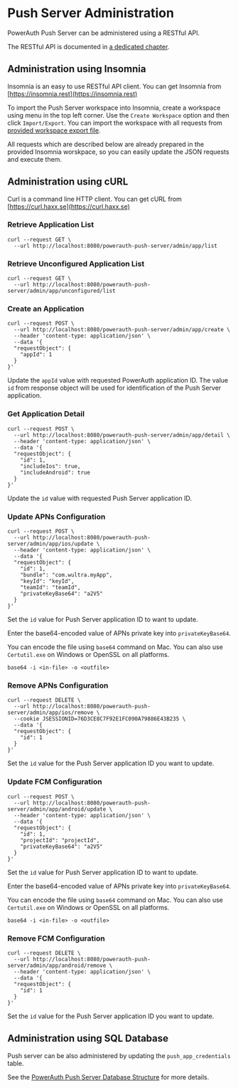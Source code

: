 # Push Server Administration

PowerAuth Push Server can be administered using a RESTful API. 

The RESTful API is documented in [a dedicated chapter](./Push-Server-API.md).

## Administration using Insomnia

Insomnia is an easy to use RESTful API client. You can get Insomnia from [https://insomnia.rest](https://insomnia.rest)

To import the Push Server workspace into Insomnia, create a workspace using menu in the top left corner. Use the `Create Workspace` option and then click `Import/Export`. You can import the workspace with all requests from [provided workspace export file](./data/Push_Server_Insomnia.zip).

All requests which are described below are already prepared in the provided Insomnia worskpace, so you can easily update the JSON requests and execute them.

## Administration using cURL

Curl is a command line HTTP client. You can get cURL from [https://curl.haxx.se](https://curl.haxx.se)

### Retrieve Application List

```
curl --request GET \
  --url http://localhost:8080/powerauth-push-server/admin/app/list
```

### Retrieve Unconfigured Application List

```
curl --request GET \
  --url http://localhost:8080/powerauth-push-server/admin/app/unconfigured/list
```

### Create an Application

```
curl --request POST \
  --url http://localhost:8080/powerauth-push-server/admin/app/create \
  --header 'content-type: application/json' \
  --data '{
  "requestObject": {
    "appId": 1
  }
}'
```

Update the `appId` value with requested PowerAuth application ID.
The value `id` from response object will be used for identification of the Push Server application.

### Get Application Detail

```
curl --request POST \
  --url http://localhost:8080/powerauth-push-server/admin/app/detail \
  --header 'content-type: application/json' \
  --data '{
  "requestObject": {
    "id": 1,
    "includeIos": true,
    "includeAndroid": true
  }
}'
```

Update the `id` value with requested Push Server application ID.

### Update APNs Configuration

```
curl --request POST \
  --url http://localhost:8080/powerauth-push-server/admin/app/ios/update \
  --header 'content-type: application/json' \
  --data '{
  "requestObject": {
    "id": 1,
    "bundle": "com.wultra.myApp",
    "keyId": "keyId",
    "teamId": "teamId",
    "privateKeyBase64": "a2V5"
  }
}'
```

Set the `id` value for Push Server application ID to want to update.

Enter the base64-encoded value of APNs private key into `privateKeyBase64`.

You can encode the file using `base64` command on Mac. You can also use `Certutil.exe` on Windows or OpenSSL on all platforms.

```
base64 -i <in-file> -o <outfile>
```
 
### Remove APNs Configuration

```
curl --request DELETE \
  --url http://localhost:8080/powerauth-push-server/admin/app/ios/remove \
  --cookie JSESSIONID=76D3CE8C7F92E1FC090A79886E43B235 \
  --data '{
  "requestObject": {
    "id": 1
  }
}'
```

Set the `id` value for the Push Server application ID you want to update.

### Update FCM Configuration

```
curl --request POST \
  --url http://localhost:8080/powerauth-push-server/admin/app/android/update \
  --header 'content-type: application/json' \
  --data '{
  "requestObject": {
    "id": 1,
    "projectId": "projectId",
    "privateKeyBase64": "a2V5"
  }
}'
```

Set the `id` value for Push Server application ID to want to update.

Enter the base64-encoded value of APNs private key into `privateKeyBase64`.

You can encode the file using `base64` command on Mac. You can also use `Certutil.exe` on Windows or OpenSSL on all platforms.
```
base64 -i <in-file> -o <outfile>
```
 
### Remove FCM Configuration

```
curl --request DELETE \
  --url http://localhost:8080/powerauth-push-server/admin/app/android/remove \
  --header 'content-type: application/json' \
  --data '{
  "requestObject": {
    "id": 1
  }
}'
```

Set the `id` value for the Push Server application ID you want to update.

## Administration using SQL Database

Push server can be also administered by updating the `push_app_credentials` table. 

See the [PowerAuth Push Server Database Structure](./Push-Server-Database.md) for more details.
